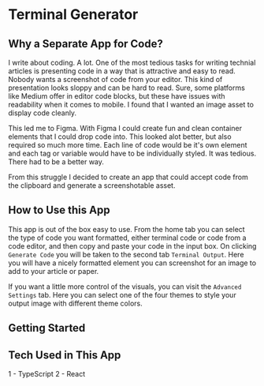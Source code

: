 # Terminal Generator

## Why a Separate App for Code?

I write about coding. A lot. One of the most tedious tasks for writing technial articles is presenting code in a way that is attractive and easy to read. Nobody wants a screenshot of code from your editor. This kind of presentation looks sloppy and can be hard to read. Sure, some platforms like Medium offer in editor code blocks, but these have issues with readability when it comes to mobile. I found that I wanted an image asset to display code cleanly.

This led me to Figma. With Figma I could create fun and clean container elements that I could drop code into. This looked alot better, but also required so much more time. Each line of code would be it's own element and each tag or variable would have to be individually styled. It was tedious. There had to be a better way.

From this struggle I decided to create an app that could accept code from the clipboard and generate a screenshotable asset.

## How to Use this App

This app is out of the box easy to use. From the home tab you can select the type of code you want formatted, either terminal code or code from a code editor, and then copy and paste your code in the input box. On clicking `Generate Code` you will be taken to the second tab `Terminal Output`. Here you will have a nicely formatted element you can screenshot for an image to add to your article or paper.

If you want a little more control of the visuals, you can visit the `Advanced Settings` tab. Here you can select one of the four themes to style your output image with different theme colors.

## Getting Started

## Tech Used in This App

1 - TypeScript
2 - React
